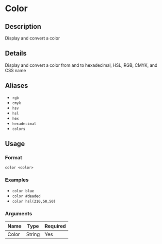 # Color

## Description

Display and convert a color

## Details

Display and convert a color from and to hexadecimal, HSL, RGB, CMYK, and CSS name

## Aliases

* `rgb`
* `cmyk`
* `hsv`
* `hsl`
* `hex`
* `hexadecimal`
* `colors`

## Usage

### Format

`color <color>`

### Examples

* `color blue`
* `color #deaded`
* `color hsl(210,50,50)`

### Arguments

| Name  | Type | Required |
|-------|------|----------|
| Color | String | Yes      |
